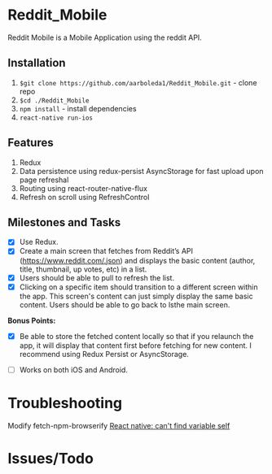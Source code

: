 # Reddit_Mobile
Reddit Mobile is a Mobile Application using the reddit API. 

## Installation
1. `$git clone https://github.com/aarboleda1/Reddit_Mobile.git` - clone repo
2. `$cd ./Reddit_Mobile`
3. `npm install` - install dependencies
4. `react-native run-ios`

## Features
1. Redux
2. Data persistence using redux-persist AsyncStorage for fast upload upon page refreshal
3. Routing using react-router-native-flux
4. Refresh on scroll using RefreshControl

## Milestones and Tasks
- [x] Use Redux.
- [x] Create a main screen that fetches from Reddit’s API (https://www.reddit.com/.json) and displays the basic content (author, title, thumbnail, up votes, etc) in a list.
- [x] Users should be able to pull to refresh the list.
- [x] Clicking on a specific item should transition to a different screen within the app. This screen's content can just simply display the same basic content. Users should be able to go back to lsthe main screen.

**Bonus Points:**

- [x] Be able to store the fetched content locally so that if you relaunch the app, it will display that content first before fetching for new content. I recommend using Redux Persist or AsyncStorage.
- [ ] Works on both iOS and Android.


# Troubleshooting
Modify fetch-npm-browserify
[React native: can't find variable self](http://stackoverflow.com/questions/37544189/react-native-error-cant-find-variable-self)

# Issues/Todo


